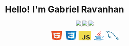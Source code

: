 <h1>Hello! I'm Gabriel Ravanhan</h1>
<p align="center">
  <a href="https://github.com/gabrielravanhan">
    <img height="160em" src="https://github-readme-stats-sigma-five.vercel.app/api?username=gabrielravanhan&show_icons=true&theme=react&bg_color=0D1117&count_private=true">
    <img height="160em" src="https://github-readme-stats-sigma-five.vercel.app/api/top-langs/?username=gabrielravanhan&layout=compact&langs_count=7&theme=react&bg_color=0D1117">
    <img height="160em" src="https://github-readme-streak-stats.herokuapp.com/?user=gabrielravanhan&theme=react&background=0D1117">
  </a>
</p>
<p style="display: inline_block" align="center">
  <img alt="HTML5" align="center" height="30" width="40" src="https://raw.githubusercontent.com/devicons/devicon/master/icons/html5/html5-original.svg">  
  <img alt="CSS3" align="center" height="30" width="40" src="https://raw.githubusercontent.com/devicons/devicon/master/icons/css3/css3-original.svg">  
  <img alt="JS" align="center" height="30" width="40" src="https://raw.githubusercontent.com/devicons/devicon/master/icons/javascript/javascript-original.svg">  
  <img alt="Java" align="center" height="30" width="40" src="https://raw.githubusercontent.com/devicons/devicon/master/icons/java/java-original.svg">  
  <img alt="MySQL" align="center" height="30" width="40" src="https://raw.githubusercontent.com/devicons/devicon/master/icons/mysql/mysql-original.svg">
</p>
